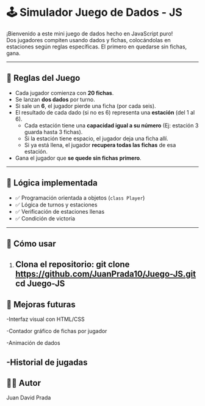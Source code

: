 # 🕹️ Simulador Juego de Dados - JS

¡Bienvenido a este mini juego de dados hecho en JavaScript puro!  
Dos jugadores compiten usando dados y fichas, colocándolas en estaciones según reglas específicas. El primero en quedarse sin fichas, gana.

---

## 📌 Reglas del Juego

- Cada jugador comienza con **20 fichas**.
- Se lanzan **dos dados** por turno.
- Si sale un **6**, el jugador pierde una ficha (por cada seis).
- El resultado de cada dado (si no es 6) representa una **estación** (del 1 al 6).
  - Cada estación tiene una **capacidad igual a su número** (Ej: estación 3 guarda hasta 3 fichas).
  - Si la estación tiene espacio, el jugador deja una ficha allí.
  - Si ya está llena, el jugador **recupera todas las fichas** de esa estación.
- Gana el jugador que **se quede sin fichas primero**.

---

## 🧠 Lógica implementada

- ✅ Programación orientada a objetos (`class Player`)
- ✅ Lógica de turnos y estaciones
- ✅ Verificación de estaciones llenas
- ✅ Condición de victoria

---

## 🚀 Cómo usar

1. Clona el repositorio:
   git clone https://github.com/JuanPrada10/Juego-JS.git
   cd Juego-JS
   ---
## 🎯 Mejoras futuras
 -Interfaz visual con HTML/CSS

 -Contador gráfico de fichas por jugador

 -Animación de dados

 -Historial de jugadas
---
## 👨‍💻 Autor
Juan David Prada
